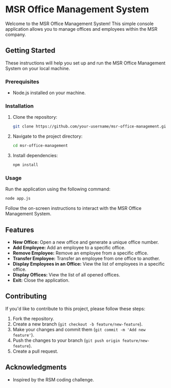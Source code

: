 # MSR Office Management System

Welcome to the MSR Office Management System! This simple console application allows you to manage offices and employees within the MSR company.

## Getting Started

These instructions will help you set up and run the MSR Office Management System on your local machine.

### Prerequisites

- Node.js installed on your machine.

### Installation

1. Clone the repository:

   ```bash
   git clone https://github.com/your-username/msr-office-management.git
   ```

2. Navigate to the project directory:

   ```bash
   cd msr-office-management
   ```

3. Install dependencies:

   ```bash
   npm install
   ```

### Usage

Run the application using the following command:

```bash
node app.js
```

Follow the on-screen instructions to interact with the MSR Office Management System.

## Features

- **New Office:** Open a new office and generate a unique office number.
- **Add Employee:** Add an employee to a specific office.
- **Remove Employee:** Remove an employee from a specific office.
- **Transfer Employee:** Transfer an employee from one office to another.
- **Display Employees in an Office:** View the list of employees in a specific office.
- **Display Offices:** View the list of all opened offices.
- **Exit:** Close the application.

## Contributing

If you'd like to contribute to this project, please follow these steps:

1. Fork the repository.
2. Create a new branch (`git checkout -b feature/new-feature`).
3. Make your changes and commit them (`git commit -m 'Add new feature'`).
4. Push the changes to your branch (`git push origin feature/new-feature`).
5. Create a pull request.

## Acknowledgments

- Inspired by the RSM coding challenge.